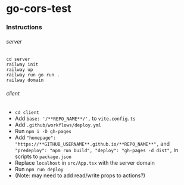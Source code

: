 # go-cors-test

### Instructions
###### server
```
cd server
railway init
railway up
railway run go run .
railway domain
```

###### client
- `cd client`
- Add `base: '/**REPO_NAME**/',` to `vite.config.ts`
- Add `.github/workflows/deploy.yml`
- Run `npm i -D gh-pages`
- Add `"homepage": "https://**GITHUB_USERNAME**.github.io/**REPO_NAME**",` and ```
	"predeploy": "npm run build",
	"deploy": "gh-pages -d dist",
``` in scripts to `package.json`
- Replace `localhost` in `src/App.tsx` with the server domain
- Run `npm run deploy`
- (Note: may need to add read/write props to actions?)
